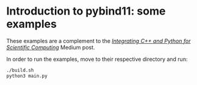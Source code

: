 # Introduction to pybind11: some examples

These examples are a complement to the [*Integrating C++ and Python for Scientific Computing*](https://medium.com/sissa-mathlab/integrating-c-and-python-for-scientific-computing-2dda79b0da73) Medium post.

In order to run the examples, move to their respective directory and run:
```bash
./build.sh
python3 main.py
```
